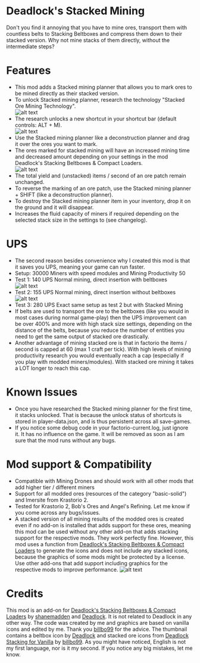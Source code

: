 # Deadlock's Stacked Mining
Don't you find it annoying that you have to mine ores, transport them with countless belts to Stacking Beltboxes and compress them down to their stacked version. Why not mine stacks of them directly, without the intermediate steps?

# Features
*   This mod adds a Stacked mining planner that allows you to mark ores to be mined directly as their stacked version.
*   To unlock Stacked mining planner, research the technology "Stacked Ore Mining Technology".  
![alt text](https://i.imgur.com/9Bt85QG.jpg "Stacked Ore Mining Technology")
*   The research unlocks a new shortcut in your shortcut bar (default controls: ALT + M).  
![alt text](https://i.imgur.com/B5571GF.jpg "Stacked Mining Shortcut")
*   Use the Stacked mining planner like a deconstruction planner and drag it over the ores you want to mark. 
*   The ores marked for stacked mining will have an increased mining time and decreased amount depending on your settings in the mod Deadlock's Stacking Beltboxes & Compact Loaders.  
![alt text](https://i.imgur.com/gy2D8WZ.jpg "Stacked Ore")
*   The total yield and (unstacked) items / second of an ore patch remain unchanged.
*   To reverse the marking of an ore patch, use the Stacked mining planner + SHIFT (like a deconstruction planner).
*   To destroy the Stacked mining planner item in your inventory, drop it on the ground and it will disappear.
*   Increases the fluid capacity of miners if required depending on the selected stack size in the settings to (see changelog).

# UPS
*   The second reason besides convenience why I created this mod is that it saves you UPS, meaning your game can run faster.
*   Setup: 30000 Miners with speed modules and Mining Productivity 50
*   Test 1: 140 UPS   Normal mining, direct insertion with beltboxes  
![alt text](https://i.imgur.com/jXL3SoF.jpg "Normal mining, direct insertion with beltboxes")
*   Test 2: 155 UPS   Normal mining, direct insertion without beltboxes  
![alt text](https://i.imgur.com/jJEcrsU.jpg "Normal mining, direct insertion with beltboxes")
*   Test 3: 280 UPS   Exact same setup as test 2 but with Stacked Mining
*   If belts are used to transport the ore to the beltboxes (like you would in most cases during normal game-play) then the UPS improvement can be over 400% and more with high stack size settings, depending on the distance of the belts, because you reduce the number of entities you need to get the same output of stacked ore drastically.
*   Another advantage of mining stacked ore is that in factorio the items / second is capped at 60 (max 1 craft per tick). With high levels of mining productivity research you would eventually reach a cap (especially if you play with modded miners/modules). With stacked ore mining it takes a LOT longer to reach this cap.

# Known Issues
*   Once you have researched the Stacked mining planner for the first time, it stacks unlocked. That is because the unlock status of shortcuts is stored in player-data.json, and is thus persistent across all save-games.
*   If you notice some debug code in your factorio-current.log, just ignore it. It has no influence on the game. It will be removed as soon as I am sure that the mod runs without any bugs.
# Mod support & Compatibility
*   Compatible with Mining Drones and should work with all other mods that add higher tier / different miners 
*   Support for all modded ores (resources of the category "basic-solid") and Imersite from Krastorio 2.
*   Tested for Krastorio 2, Bob's Ores and Angel's Refining. Let me know if you come across any bugs/issues.
*   A stacked version of all mining results of the modded ores is created even if no add-on is installed that adds support for these ores, meaning this mod can be used without any other add-on that adds stacking support for the respective mods.
They work perfectly fine. However, this mod uses a function from [Deadlock's Stacking Beltboxes & Compact Loaders](https://mods.factorio.com/mod/deadlock-beltboxes-loaders) to generate the icons and does not include any stacked icons, because the graphics of some mods might be protected by a license. Use other add-ons that add support including graphics for the respective mods to improve performance.
![alt text](https://i.imgur.com/tuBhn4I.jpg "Krastorio 2 Rare Metals & Bobs Ores, with electric mining drill 2 and 3")


# Credits
This mod is an add-on for [Deadlock's Stacking Beltboxes & Compact Loaders](https://mods.factorio.com/mod/deadlock-beltboxes-loaders) by [shanemadden](https://mods.factorio.com/user/shanemadden) and [Deadlock](https://mods.factorio.com/user/deadlock989). It is not related to Deadlock in any other way.
The code was created by me and graphics are based on vanilla icons and edited by me.
Thank you [billbo99](https://mods.factorio.com/user/billbo99) for the advice.
The thumbnail contains a beltbox icon by [Deadlock](https://mods.factorio.com/user/deadlock989) and stacked ore icons from [Deadlock Stacking for Vanilla](https://mods.factorio.com/mod/deadlock-beltboxes-loaders) by [billbo99](https://mods.factorio.com/user/billbo99).
As you might have noticed, English is not my first language, nor is it my second. If you notice any big mistakes, let me know. 
